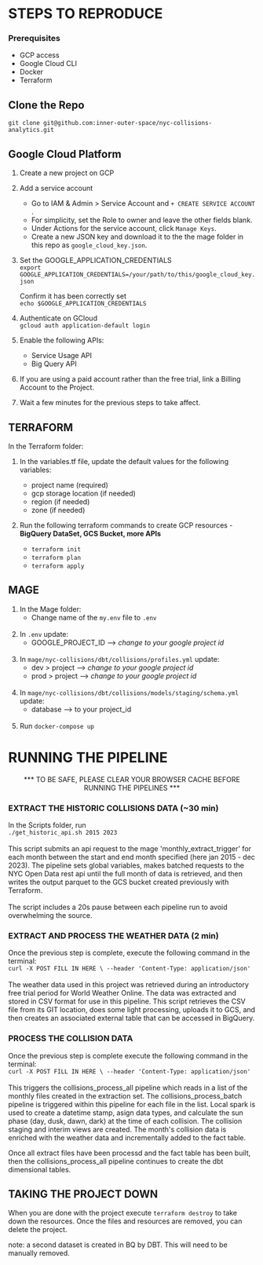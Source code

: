 # STEPS TO REPRODUCE

### Prerequisites
- GCP access
- Google Cloud CLI
- Docker
- Terraform 

## Clone the Repo </br>
`git clone git@github.com:inner-outer-space/nyc-collisions-analytics.git`

 
## Google Cloud Platform  
1. Create a new project on GCP
2. Add a service account
    - Go to IAM & Admin > Service Account and `+ CREATE SERVICE ACCOUNT `.
    - For simplicity, set the Role to owner and leave the other fields blank. 
    - Under Actions for the service account, click  `Manage Keys`.
    - Create a new JSON key and download it to the the mage folder in this repo as `google_cloud_key.json`.
3. Set the GOOGLE_APPLICATION_CREDENTIALS</br>
   `export GOOGLE_APPLICATION_CREDENTIALS=/your/path/to/this/google_cloud_key.json`

    Confirm it has been correctly set </br>
   `echo $GOOGLE_APPLICATION_CREDENTIALS`

4. Authenticate on GCloud </br>
   `gcloud auth application-default login`
   
6. Enable the following APIs:
   - Service Usage API
   - Big Query API
  
7. If you are using a paid account rather than the free trial, link a Billing Account to the Project.
8. Wait a few minutes for the previous steps to take affect. 
   
## TERRAFORM
In the Terraform folder: <br/>
1. In the variables.tf file, update the default values for the following variables:
    -  project name  (required)
    -  gcp storage location (if needed)
    -  region (if needed)
    -  zone (if needed)

2. Run the following terraform commands to create GCP resources - **BigQuery DataSet, GCS Bucket, more APIs** </br>

    - `terraform init`
    - `terraform plan`
    - `terraform apply`


## MAGE 
1. In the Mage folder: <br/>
   - Change name of the `my.env` file to `.env`
   <br/>
2. In `.env` update: </br>
   - GOOGLE_PROJECT_ID  --> _change to your google project id_
   <br/>
3. In `mage/nyc-collisions/dbt/collisions/profiles.yml` update: </br>
   - dev > project -->  _change to your google project id_ 
   - prod > project -->  _change to your google project id_
   <br/>
4. In `mage/nyc-collisions/dbt/collisions/models/staging/schema.yml` update: </br>
   - database --> to your project_id
    <br/>
5. Run `docker-compose up`


# RUNNING THE PIPELINE 
<div align = center> *** TO BE SAFE, PLEASE CLEAR YOUR BROWSER CACHE BEFORE RUNNING THE PIPELINES *** </div>


### EXTRACT THE HISTORIC COLLISIONS DATA (~30 min)
In the Scripts folder, run  </br> 
`./get_historic_api.sh 2015 2023` </br>
</br>
This script submits an api request to the mage 'monthly_extract_trigger' for each month between the start and end month specified (here jan 2015 - dec 2023). The pipeline sets global variables, makes batched requests to the NYC Open Data rest api until the full month of data is retrieved, and then writes the output parquet to the GCS bucket created previously with Terraform. </br>
</br>
The script includes a 20s pause between each pipeline run to avoid overwhelming the source. 

### EXTRACT AND PROCESS THE WEATHER DATA (2 min)
Once the previous step is complete, execute the following command in the terminal: </br>
`curl -X POST FILL IN HERE \
  --header 'Content-Type: application/json'` </br>
</br>
The weather data used in this project was retrieved during an introductory free trial period for World Weather Online. The data was extracted and stored in CSV format for use in this pipeline. This script retrieves the CSV file from its GIT location, does some light processing, uploads it to GCS, and then creates an associated external table that can be accessed in BigQuery.  
### PROCESS THE COLLISION DATA 
Once the previous step is complete execute the following command in the terminal:</br>
`curl -X POST FILL IN HERE \
  --header 'Content-Type: application/json'` </br>
</br>
This triggers the collisions_process_all pipeline which reads in a list of the monthly files created in the extraction set. The collisions_process_batch pipeline is triggered within this pipeline for each file in the list. Local spark is used to create a datetime stamp, asign data types, and calculate the sun phase (day, dusk, dawn, dark) at the time of each collision. The collision staging and interim views are created. The month's collision data is enriched with the weather data and incrementally added to the fact table.    

Once all extract files have been processd and the fact table has been built, then the collisions_process_all pipeline continues to create the dbt dimensional tables. 
  



## TAKING THE PROJECT DOWN 
When you are done with the project execute `terraform destroy` to take down the resources. Once the files and resources are removed, you can delete the project.   

note: a second dataset is created in BQ by DBT. This will need to be manually removed. 
